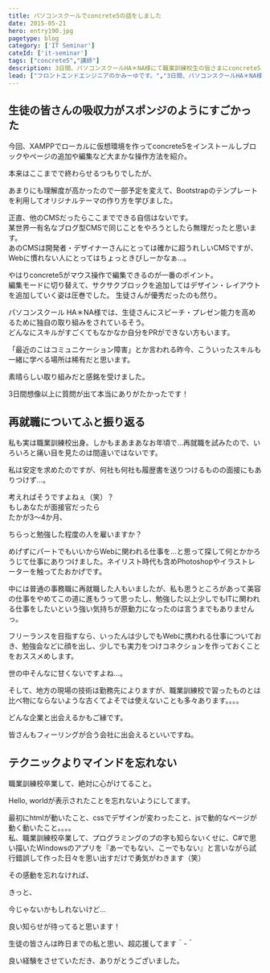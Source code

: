 ```yaml
---
title: パソコンスクールでconcrete5の話をしました
date: 2015-05-21
hero: entry190.jpg
pagetype: blog
category: ['IT Seminar']
cateId: ['it-seminar']
tags: ["concrete5","講師"]
description: 3日間、パソコンスクールHA＊NA様にて職業訓練校生の皆さまにconcrete5についてみっちり話をして帰りました～。
lead: ["フロントエンドエンジニアのかみーゆです。","3日間、パソコンスクールHA＊NA様にて職業訓練校生の皆さまにconcrete5についてみっちり話をして帰りました～。"]
---
```

## 生徒の皆さんの吸収力がスポンジのようにすごかった
今回、XAMPPでローカルに仮想環境を作ってconcrete5をインストールしブロックやページの追加や編集など大まかな操作方法を紹介。

本来はここまでで終わらせるつもりでしたが、

あまりにも理解度が高かったので一部予定を変えて、Bootstrapのテンプレートを利用してオリジナルテーマの作り方を学びました。

正直、他のCMSだったらここまでできる自信はないです。<br>
某世界一有名なブログ型CMSで同じことをやろうとしたら無理だったと思います。<br>
あのCMSは開発者・デザイナーさんにとっては確かに超うれしいCMSですが、Webに慣れない人にとってはちょっときびしーかなぁ…。

やはりconcrete5がマウス操作で編集できるのが一番のポイント。<br>
編集モードに切り替えて、サクサクブロックを追加してはデザイン・レイアウトを追加していく姿は圧巻でした。
生徒さんが優秀だったのも然り。


パソコンスクール HA＊NA様では、生徒さんにスピーチ・プレゼン能力を高めるために独自の取り組みをされているそう。<br>
どんなにスキルがすごくてもなかなか自分をPRができない方もいます。

「最近のこはコミュニケーション障害」とか言われる昨今、こういったスキルも一緒に学べる場所は稀有だと思います。

素晴らしい取り組みだと感銘を受けました。

3日間想像以上に質問が出て本当にありがたかったです！


## 再就職についてふと振り返る
私も実は職業訓練校出身。しかもまあまあなお年頃で…再就職を試みたので、いろいろと痛い目を見たのは間違いではないです。

私は安定を求めたのですが、何社も何社も履歴書を送りつけるものの面接にもありつけず…。

考えればそうですよねぇ（笑）？<br>
もしあなたが面接官だったら<br>
たかが3～4か月、


ちらっと勉強した程度の人を雇いますか？


めげずにパートでもいいからWebに関われる仕事を…と思って探して何とかかろうじて仕事にありつけました。ネイリスト時代も含めPhotoshopやイラストレーターを触ってたおかげです。

中には普通の事務職に再就職した人もいましたが、私も思うところがあって美容の仕事をやめてこの道に進もうって思ったし、勉強した以上少しでもITに関われる仕事をしたいという強い気持ちが原動力になったのは言うまでもありませんっ。

フリーランスを目指すなら、いったんは少しでもWebに携われる仕事についておき、勉強会などに顔を出し、少しでも実力をつけコネクションを作っておくことをおススメめします。


世の中そんなに甘くないですよね…。


そして、地方の現場の技術は勤務先によりますが、職業訓練校で習ったものとは比べ物にならないような古くてよそでは使えないことも多々あります。。。。

どんな企業と出会えるかもご縁です。

皆さんもフィーリングが合う会社に出会えるといいですね。

## テクニックよりマインドを忘れない
職業訓練校卒業して、絶対に心がけてること。

Hello, worldが表示されたことを忘れないようにしてます。

最初にhtmlが動いたこと、cssでデザインが変わったこと、jsで動的なページが動く動いたこと。。。。<br>
私、職業訓練校卒業して、プログラミングのプの字も知らないくせに、C#で思い描いたWindowsのアプリを『あーでもない、こーでもない』と言いながら試行錯誤して作った日々を思い出すだけで勇気がわきます（笑）

その感動を忘れなければ、

きっと、

今じゃないかもしれないけど…



良い知らせが待ってると思います！



生徒の皆さんは昨日までの私と思い、超応援してます＾-＾

良い経験をさせていただき、ありがとうございました。
